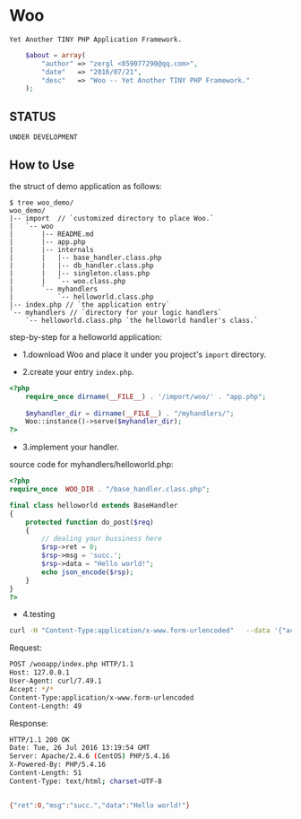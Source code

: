 # Woo

    Yet Another TINY PHP Application Framework.

```php
    $about = array(
        "author" => "zergl <859077290@qq.com>",
        "date"   => "2016/07/21",
        "desc"   => "Woo -- Yet Another TINY PHP Framework."
    );
```

## STATUS

`UNDER DEVELOPMENT`


## How to Use

the struct of demo application as follows:

```
$ tree woo_demo/
woo_demo/
|-- import  // `customized directory to place Woo.`
|   `-- woo
|       |-- README.md
|       |-- app.php
|       |-- internals
|       |   |-- base_handler.class.php
|       |   |-- db_handler.class.php
|       |   |-- singleton.class.php
|       |   `-- woo.class.php
|       `-- myhandlers
|           `-- helloworld.class.php
|-- index.php // `the application entry`
`-- myhandlers // `directory for your logic handlers`
    `-- helloworld.class.php `the helloworld handler's class.`
```

step-by-step for a helloworld application:

- 1.download Woo and place it under you project's `import` directory.

- 2.create your entry `index.php`.

```php
<?php
    require_once dirname(__FILE__) . '/import/woo/' . "app.php";
    
    $myhandler_dir = dirname(__FILE__) . "/myhandlers/";
    Woo::instance()->serve($myhandler_dir);
?>
```


- 3.implement your handler.

source code for myhandlers/helloworld.php:

```php
<?php
require_once  WOO_DIR . "/base_handler.class.php";

final class helloworld extends BaseHandler 
{
    protected function do_post($req) 
    {
        // dealing your bussiness here
        $rsp->ret = 0;
        $rsp->msg = 'succ.';
        $rsp->data = "Hello world!";
        echo json_encode($rsp);
    }
}
?>

```

- 4.testing

```bash
curl -H "Content-Type:application/x-www.form-urlencoded"   --data '{"action" : "helloworld","data" : {"a":1, "b":2}}' http://127.0.0.1/wooapp/index.php -v
```

Request:
```bash
POST /wooapp/index.php HTTP/1.1
Host: 127.0.0.1
User-Agent: curl/7.49.1
Accept: */*
Content-Type:application/x-www.form-urlencoded
Content-Length: 49
```

Response:
```bash
HTTP/1.1 200 OK
Date: Tue, 26 Jul 2016 13:19:54 GMT
Server: Apache/2.4.6 (CentOS) PHP/5.4.16
X-Powered-By: PHP/5.4.16
Content-Length: 51
Content-Type: text/html; charset=UTF-8


{"ret":0,"msg":"succ.","data":"Hello world!"}

```
